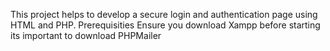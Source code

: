 This project helps to develop a secure login and authentication page using HTML and PHP.
Prerequisities
Ensure you download Xampp
before starting its important to download PHPMailer
